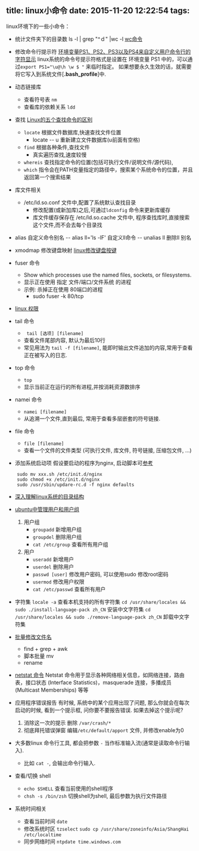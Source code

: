title: linux小命令
date: 2015-11-20 12:22:54
tags:
---

linux环境下的一些小命令：

* 统计文件夹下的目录数
    ls -l | grep "^ｄ" |wc -l
    [wc命令](http://www.cnblogs.com/peida/archive/2012/12/18/2822758.html)


* 修改命令行提示符
	[环境变量PS1、PS2、PS3以及PS4来自定义用户命令行的字符显示](http://www.linux521.com/2009/system/201206/18120.html)
	linux系统的命令号提示符格式是设置在 环境变量 PS1 中的，可以通过`export PS1="\u@\h \w $ "` 来临时指定。
	如果想要永久生效的话，就需要将它写入到系统文件[**.bash_profile**]中.
	
* 动态链接库
    - 查看符号表  `nm`
    - 查看库的依赖关系 `ldd`  

* 查找
    [Linux的五个查找命令的区别](http://www.path8.net/tn/archives/4257)
    - `locate`      根据文件数据库,快速查找文件位置
        +  locate -- u  重新建立文件数据库(u前面有空格)
    - `find`        根据各种条件,查找文件 
        +  真实遍历查找,速度较慢
    - `whereis`     查找指定命令的位置(包括可执行文件/说明文件/源代码),
    - `which` 指令会在PATH变量指定的路径中，搜索某个系统命令的位置，并且返回第一个搜索结果

* 库文件相关
    - /etc/ld.so.conf 文件中,配置了系统默认查找目录
        + 修改配置(或新加库)之后,可通过`ldconfig` 命令来更新库缓存
        + 库文件缓存保存在 /etc/ld.so.cache 文件中, 程序查找库时,直接搜索这个文件,而不会去每个目录找

* alias 自定义命令别名
    -- alias  ll='ls -lF'  自定义ll命令
    -- unalias ll          删除ll 别名

* xmodmap 修改键盘映射
    [ linux修改键盘按键](http://blog.csdn.net/xiaoqin515515/article/details/18840035)

* fuser 命令
    - Show which processes use the named files, sockets, or filesystems.
    - 显示正在使用 指定 文件/端口/文件系统 的进程
    - 示例: 杀掉正在使用 80端口的进程
        + sudo fuser -k 80/tcp

* [linux 权限](http://binyan17.iteye.com/blog/1444452)

* tail 命令
    - ` tail [选项] [filename]`
    - 查看文件尾部内容, 默认为最后10行
    - 常见用法为 `tail -f [filename]`, 能即时输出文件追加的内容,常用于查看正在被写入的日志.

* top 命令
    - `top` 
    - 显示当前正在运行的所有进程,并按消耗资源数排序

* namei 命令
    - `namei [filename]`
    - 从追溯一个文件,直到最后, 常用于查看多层嵌套的符号链接. 

* file 命令
    - `file [filename]`
    - 查看一个文件的文件类型 (可执行文件, 库文件, 符号链接, 压缩包文件, ...)

* 添加系统启动项
假设要启动的程序为nginx, 启动脚本可[参考](http://library.linode.com/assets/660-init-deb.sh)
``` shell
    sudo mv xxx.sh /etc/init.d/nginx
    sudo chmod +x /etc/init.d/nginx
    sudo /usr/sbin/updare-rc.d -f nginx defaults
```

* [深入理解linux系统的目录结构](http://www.jb51.net/LINUXjishu/151820.html)
* [ubuntu中管理用户和用户组](http://www.cnblogs.com/vincedotnet/p/4017574.html)
    1. 用户组
        + `groupadd`        新增用户组
        + `groupdel`        删除用户组
        + `cat /etc/group`  查看所有用户组
    2. 用户
        + `useradd`         新增用户
        + `userdel`         删除用户
        + `passwd [user]`   修改用户密码, 可以使用sudo 修改root密码
        + `usermod`         修改用户权限
        + `cat /etc/passwd` 查看所有用户

* 字符集
    `locale -a`     查看本机支持的所有字符集
    `cd /usr/share/locales && sudo ./install-language-pack zh_CN` 安装中文字符集
    `cd /usr/share/locales && sudo ./remove-language-pack zh_CN` 卸载中文字符集

* [批量修改文件名](http://blog.chinaunix.net/uid-20766194-id-1850375.html)
    - find + grep + awk
    - 脚本批量 mv
    - rename

* [netstat 命令](http://www.cnblogs.com/ggjucheng/archive/2012/01/08/2316661.html)
    Netstat 命令用于显示各种网络相关信息，如网络连接，路由表，接口状态 (Interface Statistics)，masquerade 连接，多播成员 (Multicast Memberships) 等等

* 应用程序错误报告
    有时候, 系统中的某个应用出现了问题, 那么你就会在每次启动的时候, 看到一个提示框, 问你要不要报告错误. 如果去掉这个提示呢? 
    1. 消除这一次的提示
        删除 `/var/crash/*`
    2. 彻底拜托错误弹窗
        编辑`/etc/default/apport` 文件, 并修改enable为0

* 大多数linux 命令行工具, 都会把参数 `-` 当作标准输入流(通常是读取命令行输入).
    - 比如 `cat -`, 会输出命令行输入.

* 查看/切换 shell
    + `echo $SHELL`         查看当前使用的shell程序
    + `chsh -s /bin/zsh`    切换shell为shell, 最后参数为执行文件路径

* 系统时间相关
    + 查看当前时间  `date`
    + 修改系统时区
        `tzselect`
        `sudo cp /usr/share/zoneinfo/Asia/ShangHai /etc/localtime`
    + 同步网络时间  `ntpdate time.windows.com`
